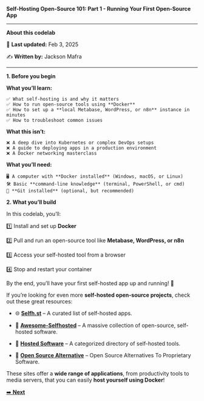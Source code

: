 **Self-Hosting Open-Source 101: Part 1 - Running Your First Open-Source App**

---
**About this codelab**

📅 **Last updated:** Feb 3, 2025

✍️ **Written by:** Jackson Mafra

---

**1. Before you begin**


**What you’ll learn:**

	✅ What self-hosting is and why it matters
	✅ How to run open-source tools using **Docker**
	✅ How to set up a **local Metabase, WordPress, or n8n** instance in minutes
	✅ How to troubleshoot common issues

**What this isn’t:**

	❌ A deep dive into Kubernetes or complex DevOps setups
	❌ A guide to deploying apps in a production environment
	❌ A Docker networking masterclass

**What you’ll need:**

	🖥 A computer with **Docker installed** (Windows, macOS, or Linux)
	🛠 Basic **command-line knowledge** (terminal, PowerShell, or cmd)
	📂 **Git installed** (optional, but recommended)

**2. What you’ll build**

In this codelab, you’ll:

1️⃣ Install and set up **Docker**

2️⃣ Pull and run an open-source tool like **Metabase, WordPress, or n8n**

3️⃣ Access your self-hosted tool from a browser

4️⃣ Stop and restart your container


By the end, you’ll have your first self-hosted app up and running! 🚀


If you’re looking for even more **self-hosted open-source projects**, check out these great resources:

 - 🌐 [**Selfh.st**](https://selfh.st/apps/) – A curated list of self-hosted apps.

 -  🚀 [**Awesome-Selfhosted**](https://awesome-selfhosted.net/) – A massive collection of open-source, self-hosted software.

- 🔧 [**Hosted Software**](https://hostedsoftware.org/) – A categorized directory of self-hosted tools.

- 🔧 [**Open Source Alternative**](https://www.opensourcealternative.to/) – Open Source Alternatives To Proprietary Software.


These sites offer a **wide range of applications**, from productivity tools to media servers, that you can easily **host yourself using Docker**!

[➡️ **Next**](step-02.md)